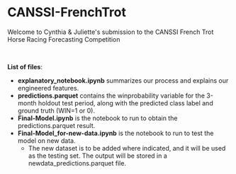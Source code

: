 # CANSSI-FrenchTrot
Welcome to Cynthia &amp; Juliette's submission to the CANSSI French Trot Horse Racing Forecasting Competition

&nbsp;

**List of files**:
- **explanatory_notebook.ipynb** summarizes our process and explains our engineered features.
- **predictions.parquet** contains the winprobability variable for the 3-month holdout test period, along with the predicted class label and ground truth (WIN=1 or 0).
- **Final-Model.ipynb** is the notebook to run to obtain the predictions.parquet result.
- **Final-Model_for-new-data.ipynb** is the notebook to run to test the model on new data.
    - The new dataset is to be added where indicated, and it will be used as the testing set. The output will be stored in a newdata_predictions.parquet file.
